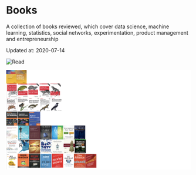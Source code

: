 # Books

A collection of books reviewed, which cover data science, machine learning, statistics, social networks, experimentation, product management and entrepreneurship 

Updated at: 2020-07-14

![Read](https://media.giphy.com/media/WoWm8YzFQJg5i/giphy.gif)

![Books](2020-07-14.png)
